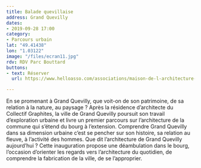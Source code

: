```yaml
---
title: Balade quevillaise
address: Grand Quevilly
dates:
- 2019-09-28 17:00
category:
- Parcours urbain
lat: "49.41438"
lon: "1.03122"
image: "/files/ecran11.jpg"
rdv: RDV Parc Bouttard
buttons:
- text: Réserver
  url: https://www.helloasso.com/associations/maison-de-l-architecture-de-normandie-le-forum/evenements/exploration-urbaine

---
```

En se promenant à Grand Quevilly, que voit-on de son patrimoine, de sa relation à la nature, au paysage ? Après la résidence d’architecte du Collectif Graphites, la ville de Grand Quevilly poursuit son travail d’exploration urbaine et livre un premier parcours sur l’architecture de la commune qui s’étend du bourg à l’extension. Comprendre Grand Quevilly dans sa dimension urbaine c’est se pencher sur son histoire, sa relation au fleuve, à l’activité des hommes. Que dit l’architecture de Grand Quevilly aujourd’hui ? Cette inauguration propose une déambulation dans le bourg, l’occasion d’orienter les regards vers l’architecture du quotidien, de comprendre la fabrication de la ville, de se l’approprier.